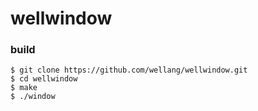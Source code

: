 # wellwindow

### build

```
$ git clone https://github.com/wellang/wellwindow.git
$ cd wellwindow
$ make
$ ./window
```
